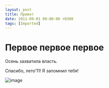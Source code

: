 ```yaml
---
layout: post
title: Привет
date: 2011-09-01 00:00:00 +0300
tags: [Imported]
---
```

# Первое первое первое

Осень захватила власть.

Спасибо, лето’11! Я запомнил тебя!

![image](http://media.tumblr.com/tumblr_lqupgcpSsK1qfp23s.jpg)